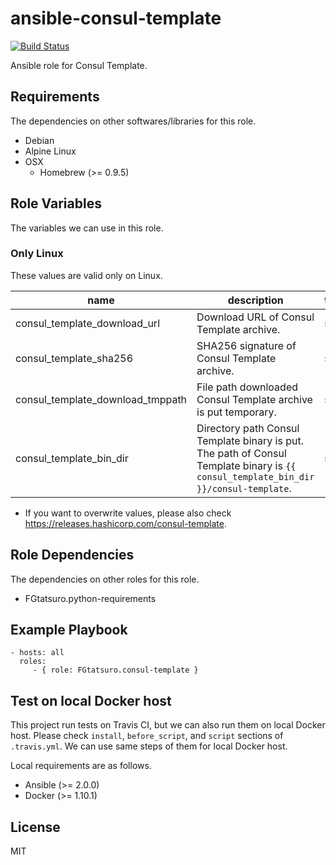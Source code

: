 ansible-consul-template
====================================

[![Build Status](https://travis-ci.org/FGtatsuro/ansible-consul-template.svg?branch=master)](https://travis-ci.org/FGtatsuro/ansible-consul-template)

Ansible role for Consul Template.

Requirements
------------

The dependencies on other softwares/libraries for this role.

- Debian
- Alpine Linux
- OSX
  - Homebrew (>= 0.9.5)

Role Variables
--------------

The variables we can use in this role.

### Only Linux

These values are valid only on Linux.

|name|description|type|default|
|---|---|---|---|
|consul_template_download_url|Download URL of Consul Template archive.|str|https://releases.hashicorp.com/consul-template/0.19.4/consul-template_0.19.4_linux_amd64.zip|
|consul_template_sha256|SHA256 signature of Consul Template archive.|str|5f70a7fb626ea8c332487c491924e0a2d594637de709e5b430ecffc83088abc0|
|consul_template_download_tmppath|File path downloaded Consul Template archive is put temporary.|str|/tmp/consul_template.zip|
|consul_template_bin_dir|Directory path Consul Template binary is put. The path of Consul Template binary is `{{ consul_template_bin_dir }}/consul-template`.|str|/usr/local/bin|

- If you want to overwrite values, please also check https://releases.hashicorp.com/consul-template.

Role Dependencies
-----------------

The dependencies on other roles for this role.

- FGtatsuro.python-requirements

Example Playbook
----------------

    - hosts: all
      roles:
         - { role: FGtatsuro.consul-template }

Test on local Docker host
-------------------------

This project run tests on Travis CI, but we can also run them on local Docker host.
Please check `install`, `before_script`, and `script` sections of `.travis.yml`.
We can use same steps of them for local Docker host.

Local requirements are as follows.

- Ansible (>= 2.0.0)
- Docker (>= 1.10.1)

License
-------

MIT
